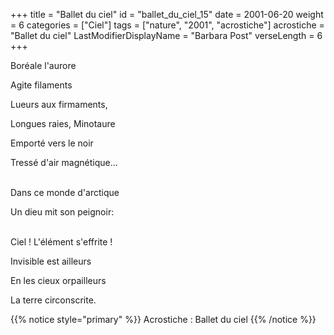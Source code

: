 +++
title = "Ballet du ciel"
id = "ballet_du_ciel_15"
date = 2001-06-20
weight = 6
categories = ["Ciel"]
tags = ["nature", "2001", "acrostiche"]
acrostiche = "Ballet du ciel"
LastModifierDisplayName = "Barbara Post"
verseLength = 6
+++

Boréale l'aurore

Agite filaments

Lueurs aux firmaments,

Longues raies, Minotaure

Emporté vers le noir

Tressé d'air magnétique...

 \
Dans ce monde d'arctique

Un dieu mit son peignoir:

 \
Ciel ! L'élément s'effrite !

Invisible est ailleurs

En les cieux orpailleurs

La terre circonscrite.

{{% notice style="primary" %}}
Acrostiche : Ballet du ciel
{{% /notice %}}
